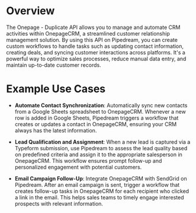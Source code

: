 # Overview

The Onepage - Duplicate API allows you to manage and automate CRM activities within OnepageCRM, a streamlined customer relationship management solution. By using this API on Pipedream, you can create custom workflows to handle tasks such as updating contact information, creating deals, and syncing customer interactions across platforms. It's a powerful way to optimize sales processes, reduce manual data entry, and maintain up-to-date customer records.

# Example Use Cases

- **Automate Contact Synchronization**: Automatically sync new contacts from a Google Sheets spreadsheet to OnepageCRM. Whenever a new row is added in Google Sheets, Pipedream triggers a workflow that creates or updates a contact in OnepageCRM, ensuring your CRM always has the latest information.

- **Lead Qualification and Assignment**: When a new lead is captured via a Typeform submission, use Pipedream to assess the lead quality based on predefined criteria and assign it to the appropriate salesperson in OnepageCRM. This workflow ensures prompt follow-up and personalized engagement with potential customers.

- **Email Campaign Follow-Up**: Integrate OnepageCRM with SendGrid on Pipedream. After an email campaign is sent, trigger a workflow that creates follow-up tasks in OnepageCRM for each recipient who clicked a link in the email. This helps sales teams to timely engage interested prospects with relevant information.
